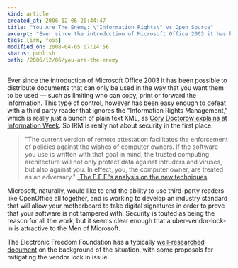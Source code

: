 ```yaml
---
kind: article
created_at: 2006-12-06 20:44:47
title: "You Are The Enemy: \"Information Rights\" vs Open Source"
excerpt: "Ever since the introduction of Microsoft Office 2003 it has been possible to distribute documents that can only be used in the way that you want them to be used &mdash; such as limiting who can copy, print or forward the information."
tags: [irm, foss]
modified_on: 2008-04-05 07:14:56
status: publish 
path: /2006/12/06/you-are-the-enemy
---
```


Ever since the introduction of Microsoft Office 2003 it has been possible to distribute documents that can only be used in the way that you want them to be used &mdash; such as limiting who can copy, print or forward the information. This type of control, however has been easy enough to defeat with a third party reader that ignores the "Information Rights Management," which is really just a bunch of plain text XML, as <a href="http://www.informationweek.com/news/showArticle.jhtml?articleID=196601781&amp;pgno=1&amp;queryText=" title="Cory Doctorow article at Information Week">Cory Doctorow explains at Information Week</a>. So IRM is really not about security in the first place. <blockquote>"The current version of remote attestation facilitates the enforcement of policies against the wishes of computer owners. If the software you use is written with that goal in mind, the trusted computing architecture will not only protect data against intruders and viruses, but also against you. In effect, you, the computer owner, are treated as an adversary." 
<a href="http://www.eff.org/Infrastructure/trusted_computing/20031001_tc.php" title="EFF link">-The E.F.F.'s analysis on the new techniques</a></blockquote>
 
Microsoft, naturally, would like to end the ability to use third-party readers like OpenOffice all together, and is working to develop an industry standard that will allow your motherboard to take digital signatures in order to prove that your software is not tampered with. Security is touted as being the reason for all the work, but it seems clear enough that a uber-vendor-lock-in is attractive to the Men of Microsoft.  

The Electronic Freedom Foundation has a typically <a href="http://www.eff.org/Infrastructure/trusted_computing/20031001_tc.php" title="EFF link">well-researched document</a> on the background of the situation, with some proposals for mitigating the vendor lock in issue.  

